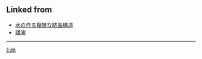 ---
---
## Linked from

* [水の作る複雑な結晶構造](水の作る複雑な結晶構造.md)
* [講演](講演.md)


----
[Edit](https://github.com/vitroid/vitroid.github.io/edit/master/MD/水の作る複雑な結晶構造.md)
